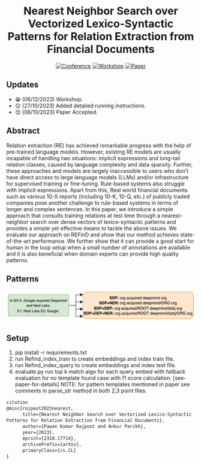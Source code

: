 

<div align="center">

# Nearest Neighbor Search over Vectorized Lexico-Syntactic Patterns for Relation Extraction from Financial Documents

[![Conference](https://img.shields.io/badge/EMNLP-2023-green)](https://2023.emnlp.org/)
[![Workshop](https://img.shields.io/badge/PAN_DL-2023-blue)](https://pan-dl.github.io/2023/about)
[![Paper](https://img.shields.io/badge/paper-pdf-red)]()

</div>

## Updates
- :grin: (06/12/2023) Workshop.
- :relieved: (27/10/2023) Added detailed running instructions.
- :blush: (06/10/2023) Paper Accepted.

## Abstract

Relation extraction (RE) has achieved remarkable progress with the help of pre-trained language models. However, existing RE models are usually incapable of handling two situations: implicit expressions and long-tail relation classes, caused by language complexity and data sparsity. Further, these approaches and models are largely inaccessible to users who don’t have direct access to large language models (LLMs) and/or infrastructure for supervised training or fine-tuning. Rule-based systems also struggle with implicit expressions. Apart from this, Real world financial documents such as various 10-X reports (including 10-K, 10-Q, etc.) of publicly traded companies pose another challenge to rule-based systems in terms of longer and complex sentences. In this paper, we introduce a simple approach that consults training relations at test time through a nearest-neighbor search over dense vectors of lexico-syntactic patterns and provides a simple yet effective means to tackle the above issues. We evaluate our approach on REFinD and show that our method achieves state-of-the-art performance. We further show that it can provide a good start for human in the loop setup when a small number of annotations are available and it is also beneficial when domain experts can provide high quality patterns.

## Patterns 

![](pattern.jpg)

## Setup
1. pip install -r requirements.txt
2. run Refind_index_train to create embeddings and index train file.
3. run Refind_index_query to create embeddings and index test file.
4. evaluate.py run top k match algo for each query embed with fallback evaluation for no template found case with f1 score calculation. [see-paper-for-details]
NOTE: for pattern templates mentioned in paper see comments in parse_str method in both 2,3 point files.
```
citation
@misc{rajpoot2023nearest,
      title={Nearest Neighbor Search over Vectorized Lexico-Syntactic Patterns for Relation Extraction from Financial Documents}, 
      author={Pawan Kumar Rajpoot and Ankur Parikh},
      year={2023},
      eprint={2310.17714},
      archivePrefix={arXiv},
      primaryClass={cs.CL}
}
```
